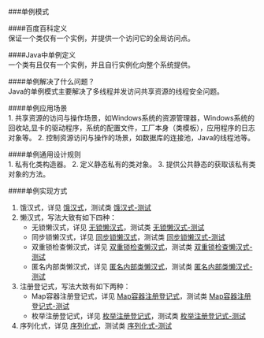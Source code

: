 ###单例模式<br>

####百度百科定义<br>
    保证一个类仅有一个实例，并提供一个访问它的全局访问点。

####Java中单例定义<br>
    一个类有且仅有一个实例，并且自行实例化向整个系统提供。
    
####单例解决了什么问题？<br>
    Java的单例模式主要解决了多线程并发访问共享资源的线程安全问题。
    
####单例应用场景<br>
    1. 共享资源的访问与操作场景，如Windows系统的资源管理器，Windows系统的回收站,显卡的驱动程序，系统的配置文件，工厂本身（类模板），应用程序的日志对象等。
    2. 控制资源访问与操作的场景，如数据库的连接池，Java的线程池等。

####单例通用设计规则<br>
    1. 私有化类构造器。
    2. 定义静态私有的类对象。
    3. 提供公共静态的获取该私有类对象的方法。

####单例实现方式<br>
1. 饿汉式，详见 [饿汉式](https://github.com/jiangshuangjun/mystudy/blob/master/design-pattern/src/main/java/study/pattern/singleton/HungrySingleton.java)，测试类 [饿汉式-测试](https://github.com/jiangshuangjun/mystudy/blob/master/design-pattern/src/test/java/study/pattern/singleton/HungrySingletonTest.java)<br>
2. 懒汉式，写法大致有如下四种：
    * 无锁懒汉式，详见 [无锁懒汉式](https://github.com/jiangshuangjun/mystudy/blob/master/design-pattern/src/main/java/study/pattern/singleton/LazySingletonWithoutSync.java)，测试类 [无锁懒汉式-测试](https://github.com/jiangshuangjun/mystudy/blob/master/design-pattern/src/test/java/study/pattern/singleton/LazySingletonWithoutSyncTest.java)<br>
    * 同步锁懒汉式，详见 [同步锁懒汉式](https://github.com/jiangshuangjun/mystudy/blob/master/design-pattern/src/main/java/study/pattern/singleton/LazySingletonWithSync.java)，测试类 [同步锁懒汉式-测试](https://github.com/jiangshuangjun/mystudy/blob/master/design-pattern/src/test/java/study/pattern/singleton/LazySingletonWithSyncTest.java)<br>
    * 双重锁检查懒汉式，详见 [双重锁检查懒汉式](https://github.com/jiangshuangjun/mystudy/blob/master/design-pattern/src/main/java/study/pattern/singleton/LazySingletonWithDoubleCheck.java)，测试类 [双重锁检查懒汉式-测试](https://github.com/jiangshuangjun/mystudy/blob/master/design-pattern/src/test/java/study/pattern/singleton/LazySingletonWithDoubleCheckTest.java)<br>
    * 匿名内部类懒汉式，详见 [匿名内部类懒汉式](https://github.com/jiangshuangjun/mystudy/blob/master/design-pattern/src/main/java/study/pattern/singleton/LazySingletonWithInnerClass.java)，测试类 [匿名内部类懒汉式-测试](https://github.com/jiangshuangjun/mystudy/blob/master/design-pattern/src/test/java/study/pattern/singleton/LazySingletonWithInnerClassTest.java)<br>
3. 注册登记式，写法大致有如下两种：
    * Map容器注册登记式，详见 [Map容器注册登记式](https://github.com/jiangshuangjun/mystudy/blob/master/design-pattern/src/main/java/study/pattern/singleton/RegisterSingletonFromMap.java)，测试类 [Map容器注册登记式-测试](https://github.com/jiangshuangjun/mystudy/blob/master/design-pattern/src/test/java/study/pattern/singleton/RegisterSingletonFromMapTest.java)<br>
    * 枚举注册登记式，详见 [枚举注册登记式](https://github.com/jiangshuangjun/mystudy/blob/master/design-pattern/src/main/java/study/pattern/singleton/RegisterSingletonFromEnum.java)，测试类 [枚举注册登记式-测试](https://github.com/jiangshuangjun/mystudy/blob/master/design-pattern/src/test/java/study/pattern/singleton/RegisterSingletonFromEnumTest.java)<br>
4. 序列化式，详见 [序列化式](https://github.com/jiangshuangjun/mystudy/blob/master/design-pattern/src/main/java/study/pattern/singleton/SerializableSingleton.java)，测试类 [序列化式-测试](https://github.com/jiangshuangjun/mystudy/blob/master/design-pattern/src/test/java/study/pattern/singleton/SerializableSingletonTest.java)<br>